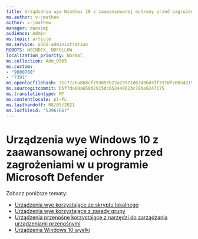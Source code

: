 ```yaml
---
title: Urządzenia wye Windows 10 z zaawansowanej ochrony przed zagrożeniami w u programie Microsoft Defender
ms.author: v-jmathew
author: v-jmathew
manager: dansimp
audience: Admin
ms.topic: article
ms.service: o365-administration
ROBOTS: NOINDEX, NOFOLLOW
localization_priority: Normal
ms.collection: Adm_O365
ms.custom:
- "9000760"
- "7391"
ms.openlocfilehash: 31c772ba868cf793093b22a29971d63d8bd3ff3370f70834319a86691d62597e
ms.sourcegitcommit: b5f7da89a650d2915dc652449623c78be6247175
ms.translationtype: MT
ms.contentlocale: pl-PL
ms.lasthandoff: 08/05/2021
ms.locfileid: "53967667"
---
```

# <a name="offboard-windows-10-devices-from-microsoft-defender-advanced-threat-protection"></a>Urządzenia wye Windows 10 z zaawansowanej ochrony przed zagrożeniami w u programie Microsoft Defender

Zobacz poniższe tematy:

- [Urządzenia wye korzystające ze skryptu lokalnego](https://go.microsoft.com/fwlink/?linkid=2143465)
- [Urządzenia wye korzystające z zasady grupy](https://go.microsoft.com/fwlink/?linkid=2143632)
- [Urządzenia przenośne korzystające z narzędzi do zarządzania urządzeniami przenośnymi](https://go.microsoft.com/fwlink/?linkid=2143633)
- [Urządzenia Windows 10 wyełki](https://go.microsoft.com/fwlink/?linkid=2143629)
